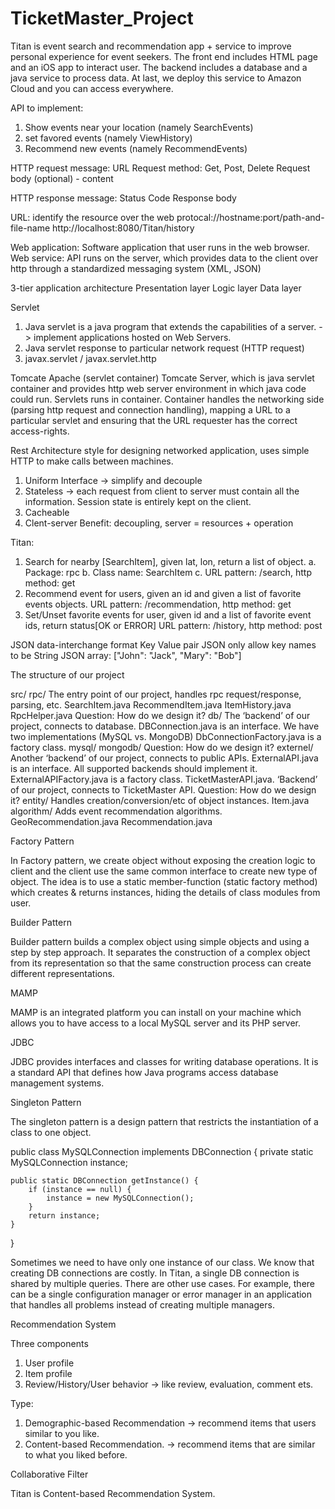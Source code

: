 # TicketMaster_Project
Titan is event search and recommendation app + service to improve personal experience for event seekers.
The front end includes HTML page and an iOS app to interact user. 
The backend includes a database and a java service to process data.
At last, we deploy this service to Amazon Cloud and you can access everywhere.

API to implement:
1. Show events near your location (namely SearchEvents)
2. set favored events (namely ViewHistory)
3. Recommend new events (namely RecommendEvents)

HTTP request message:
URL
Request method: Get, Post, Delete
Request body (optional) - content

HTTP response message:
Status Code
Response body

URL: identify the resource over the web
protocal://hostname:port/path-and-file-name
http://localhost:8080/Titan/history

Web application:
Software application that user runs in the web browser.
Web service:
API runs on the server, which provides data to the client over http through a standardized messaging system (XML, JSON)

3-tier application architecture
Presentation layer
Logic layer
Data layer

Servlet
1. Java servlet is a java program that extends the capabilities of a server. -> implement applications hosted on Web 	Servers.
2. Java servlet response to particular network request (HTTP request)
3. javax.servlet / javax.servlet.http

Tomcate Apache (servlet container)
Tomcate Server, which is java servlet container and provides http web server environment in which java code could run. 
Servlets runs in container.
Container handles the networking side (parsing http request and connection handling), mapping a URL to a particular servlet and ensuring that the URL requester has the correct access-rights.



Rest Architecture style for designing networked application, uses simple HTTP to make calls between machines.
1. Uniform Interface -> simplify and decouple
2. Stateless -> each request from client to server must contain all the information. Session state is entirely kept on 	  the client.
3. Cacheable
4. Clent-server
Benefit: decoupling, server = resources + operation

Titan:
1. Search for nearby [SearchItem], given lat, lon, return a list of object.
	a. Package: rpc
	b. Class name: SearchItem
	c. URL pattern: /search, http method: get
2. Recommend event for users, given an id and given a list of favorite events objects.
	URL pattern: /recommendation, http method: get
3. Set/Unset favorite events for user, given id and a list of favorite event ids, return status[OK or ERROR]
	URL pattern: /history, http method: post

JSON
data-interchange format
Key Value pair
JSON only allow key names to be String
JSON array: ["John": "Jack", "Mary": "Bob"]


The structure of our project

src/
rpc/
The entry point of our project, handles rpc request/response, parsing, etc.
SearchItem.java
RecommendItem.java
ItemHistory.java
RpcHelper.java
Question: How do we design it?
db/
The ‘backend’ of our project, connects to database.
DBConnection.java is an interface. We have two implementations (MySQL vs. MongoDB)
DbConnectionFactory.java is a factory class.
mysql/
mongodb/
Question: How do we design it?
externel/ 
Another ‘backend’ of our project, connects to public APIs.
ExternalAPI.java is an interface. All supported backends should implement it.
ExternalAPIFactory.java is a factory class.
TicketMasterAPI.java. ‘Backend’ of our project, connects to TicketMaster API.
Question: How do we design it?
entity/ 
Handles creation/conversion/etc of object instances. 
Item.java
algorithm/ 
Adds event recommendation algorithms.
GeoRecommendation.java
Recommendation.java

Factory Pattern

In Factory pattern, we create object without exposing the creation logic to client and the client use the same common interface to create new type of object.
The idea is to use a static member-function (static factory method) which creates & returns instances, hiding the details of class modules from user.

Builder Pattern

Builder pattern builds a complex object using simple objects and using a step by step approach. It separates the construction of a complex object from its representation so that the same construction process can create different representations. 

MAMP

MAMP is an integrated platform you can install on your machine which allows you to have access to a local MySQL server and its PHP server. 

JDBC

JDBC provides interfaces and classes for writing database operations.
It is a standard API that defines how Java programs access database management systems. 

Singleton Pattern

The singleton pattern is a design pattern that restricts the instantiation of a class to one object.

public class MySQLConnection implements DBConnection {
	private static MySQLConnection instance;

	public static DBConnection getInstance() {
		if (instance == null) {
			instance = new MySQLConnection();
		}
		return instance;
	}
}

Sometimes we need to have only one instance of our class. We know that creating DB connections are costly. In Titan, a single DB connection is shared by multiple queries. There are other use cases. For example, there can be a single configuration manager or error manager in an application that handles all problems instead of creating multiple managers.


Recommendation System

Three components
1. User profile
2. Item profile
3. Review/History/User behavior -> like review, evaluation, comment ets.

Type:
1. Demographic-based Recommendation -> recommend items that users similar to you like. 
2. Content-based Recommendation. ->  recommend items that are similar to what you liked before. 

Collaborative Filter

Titan is Content-based Recommendation System.






